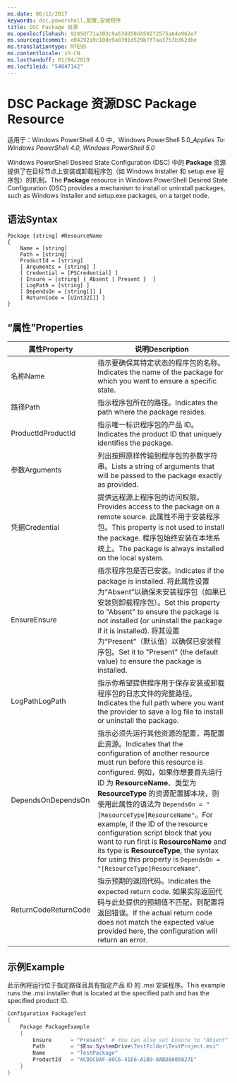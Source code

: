 ```yaml
---
ms.date: 06/12/2017
keywords: dsc,powershell,配置,安装程序
title: DSC Package 资源
ms.openlocfilehash: 9285df71a303c9a53dd50d450272575a64e962e7
ms.sourcegitcommit: e04292a9c10de9a8391d529b7f7aa3753b362dbe
ms.translationtype: MTE95
ms.contentlocale: zh-CN
ms.lasthandoff: 01/04/2019
ms.locfileid: "54047142"
---
```

# <a name="dsc-package-resource"></a><span data-ttu-id="27518-103">DSC Package 资源</span><span class="sxs-lookup"><span data-stu-id="27518-103">DSC Package Resource</span></span>

<span data-ttu-id="27518-104">适用于：Windows PowerShell 4.0 中，Windows PowerShell 5.0_</span><span class="sxs-lookup"><span data-stu-id="27518-104">_Applies To: Windows PowerShell 4.0, Windows PowerShell 5.0_</span></span>

<span data-ttu-id="27518-105">Windows PowerShell Desired State Configuration (DSC) 中的 **Package** 资源提供了在目标节点上安装或卸载程序包（如 Windows Installer 和 setup.exe 程序包）的机制。</span><span class="sxs-lookup"><span data-stu-id="27518-105">The **Package** resource in Windows PowerShell Desired State Configuration (DSC) provides a mechanism to install or uninstall packages, such as Windows Installer and setup.exe packages, on a target node.</span></span>

## <a name="syntax"></a><span data-ttu-id="27518-106">语法</span><span class="sxs-lookup"><span data-stu-id="27518-106">Syntax</span></span>

```
Package [string] #ResourceName
{
    Name = [string]
    Path = [string]
    ProductId = [string]
    [ Arguments = [string] ]
    [ Credential = [PSCredential] ]
    [ Ensure = [string] { Absent | Present }  ]
    [ LogPath = [string] ]
    [ DependsOn = [string[]] ]
    [ ReturnCode = [UInt32[]] ]
}
```

## <a name="properties"></a><span data-ttu-id="27518-107">“属性”</span><span class="sxs-lookup"><span data-stu-id="27518-107">Properties</span></span>

| <span data-ttu-id="27518-108">属性</span><span class="sxs-lookup"><span data-stu-id="27518-108">Property</span></span> | <span data-ttu-id="27518-109">说明</span><span class="sxs-lookup"><span data-stu-id="27518-109">Description</span></span> |
| --- | --- |
| <span data-ttu-id="27518-110">名称</span><span class="sxs-lookup"><span data-stu-id="27518-110">Name</span></span>| <span data-ttu-id="27518-111">指示要确保其特定状态的程序包的名称。</span><span class="sxs-lookup"><span data-stu-id="27518-111">Indicates the name of the package for which you want to ensure a specific state.</span></span>|
| <span data-ttu-id="27518-112">路径</span><span class="sxs-lookup"><span data-stu-id="27518-112">Path</span></span>| <span data-ttu-id="27518-113">指示程序包所在的路径。</span><span class="sxs-lookup"><span data-stu-id="27518-113">Indicates the path where the package resides.</span></span>|
| <span data-ttu-id="27518-114">ProductId</span><span class="sxs-lookup"><span data-stu-id="27518-114">ProductId</span></span>| <span data-ttu-id="27518-115">指示唯一标识程序包的产品 ID。</span><span class="sxs-lookup"><span data-stu-id="27518-115">Indicates the product ID that uniquely identifies the package.</span></span>|
| <span data-ttu-id="27518-116">参数</span><span class="sxs-lookup"><span data-stu-id="27518-116">Arguments</span></span>| <span data-ttu-id="27518-117">列出按照原样传输到程序包的参数字符串。</span><span class="sxs-lookup"><span data-stu-id="27518-117">Lists a string of arguments that will be passed to the package exactly as provided.</span></span>|
| <span data-ttu-id="27518-118">凭据</span><span class="sxs-lookup"><span data-stu-id="27518-118">Credential</span></span>| <span data-ttu-id="27518-119">提供远程源上程序包的访问权限。</span><span class="sxs-lookup"><span data-stu-id="27518-119">Provides access to the package on a remote source.</span></span> <span data-ttu-id="27518-120">此属性不用于安装程序包。</span><span class="sxs-lookup"><span data-stu-id="27518-120">This property is not used to install the package.</span></span> <span data-ttu-id="27518-121">程序包始终安装在本地系统上。</span><span class="sxs-lookup"><span data-stu-id="27518-121">The package is always installed on the local system.</span></span>|
| <span data-ttu-id="27518-122">Ensure</span><span class="sxs-lookup"><span data-stu-id="27518-122">Ensure</span></span>| <span data-ttu-id="27518-123">指示程序包是否已安装。</span><span class="sxs-lookup"><span data-stu-id="27518-123">Indicates if the package is installed.</span></span> <span data-ttu-id="27518-124">将此属性设置为“Absent”以确保未安装程序包（如果已安装则卸载程序包）。</span><span class="sxs-lookup"><span data-stu-id="27518-124">Set this property to "Absent" to ensure the package is not installed (or uninstall the package if it is installed).</span></span> <span data-ttu-id="27518-125">将其设置为“Present”（默认值）以确保已安装程序包。</span><span class="sxs-lookup"><span data-stu-id="27518-125">Set it to "Present" (the default value) to ensure the package is installed.</span></span>|
| <span data-ttu-id="27518-126">LogPath</span><span class="sxs-lookup"><span data-stu-id="27518-126">LogPath</span></span>| <span data-ttu-id="27518-127">指示你希望提供程序用于保存安装或卸载程序包的日志文件的完整路径。</span><span class="sxs-lookup"><span data-stu-id="27518-127">Indicates the full path where you want the provider to save a log file to install or uninstall the package.</span></span>|
| <span data-ttu-id="27518-128">DependsOn</span><span class="sxs-lookup"><span data-stu-id="27518-128">DependsOn</span></span> | <span data-ttu-id="27518-129">指示必须先运行其他资源的配置，再配置此资源。</span><span class="sxs-lookup"><span data-stu-id="27518-129">Indicates that the configuration of another resource must run before this resource is configured.</span></span> <span data-ttu-id="27518-130">例如，如果你想要首先运行 ID 为 **ResourceName**、类型为 **ResourceType** 的资源配置脚本块，则使用此属性的语法为 `DependsOn = "[ResourceType]ResourceName"`。</span><span class="sxs-lookup"><span data-stu-id="27518-130">For example, if the ID of the resource configuration script block that you want to run first is **ResourceName** and its type is **ResourceType**, the syntax for using this property is `DependsOn = "[ResourceType]ResourceName"`.</span></span>|
| <span data-ttu-id="27518-131">ReturnCode</span><span class="sxs-lookup"><span data-stu-id="27518-131">ReturnCode</span></span>| <span data-ttu-id="27518-132">指示预期的返回代码。</span><span class="sxs-lookup"><span data-stu-id="27518-132">Indicates the expected return code.</span></span> <span data-ttu-id="27518-133">如果实际返回代码与此处提供的预期值不匹配，则配置将返回错误。</span><span class="sxs-lookup"><span data-stu-id="27518-133">If the actual return code does not match the expected value provided here, the configuration will return an error.</span></span>|

## <a name="example"></a><span data-ttu-id="27518-134">示例</span><span class="sxs-lookup"><span data-stu-id="27518-134">Example</span></span>

<span data-ttu-id="27518-135">此示例将运行位于指定路径且具有指定产品 ID 的 .msi 安装程序。</span><span class="sxs-lookup"><span data-stu-id="27518-135">This example runs the .msi installer that is located at the specified path and has the specified product ID.</span></span>

```powershell
Configuration PackageTest
{
    Package PackageExample
    {
        Ensure      = "Present"  # You can also set Ensure to "Absent"
        Path        = "$Env:SystemDrive\TestFolder\TestProject.msi"
        Name        = "TestPackage"
        ProductId   = "ACDDCDAF-80C6-41E6-A1B9-8ABD8A05027E"
    }
}
```
